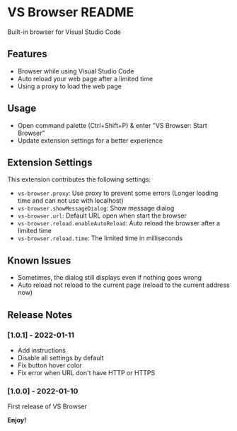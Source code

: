 # VS Browser README

Built-in browser for Visual Studio Code

## Features

- Browser while using Visual Studio Code
- Auto reload your web page after a limited time
- Using a proxy to load the web page

## Usage

- Open command palette (Ctrl+Shift+P) & enter "VS Browser: Start Browser"
- Update extension settings for a better experience

## Extension Settings

This extension contributes the following settings:

* `vs-browser.proxy`: Use proxy to prevent some errors (Longer loading time and can not use with localhost)
* `vs-browser.showMessageDialog`: Show message dialog
* `vs-browser.url`: Default URL open when start the browser
* `vs-browser.reload.enableAutoReload`: Auto reload the browser after a limited time
* `vs-browser.reload.time`: The limited time in milliseconds

## Known Issues

* Sometimes, the dialog still displays even if nothing goes wrong
* Auto reload not reload to the current page (reload to the current address now)

## Release Notes

### [1.0.1] - 2022-01-11

- Add instructions
- Disable all settings by default
- Fix button hover color
- Fix error when URL don't have HTTP or HTTPS

### [1.0.0] - 2022-01-10

First release of VS Browser

**Enjoy!**
